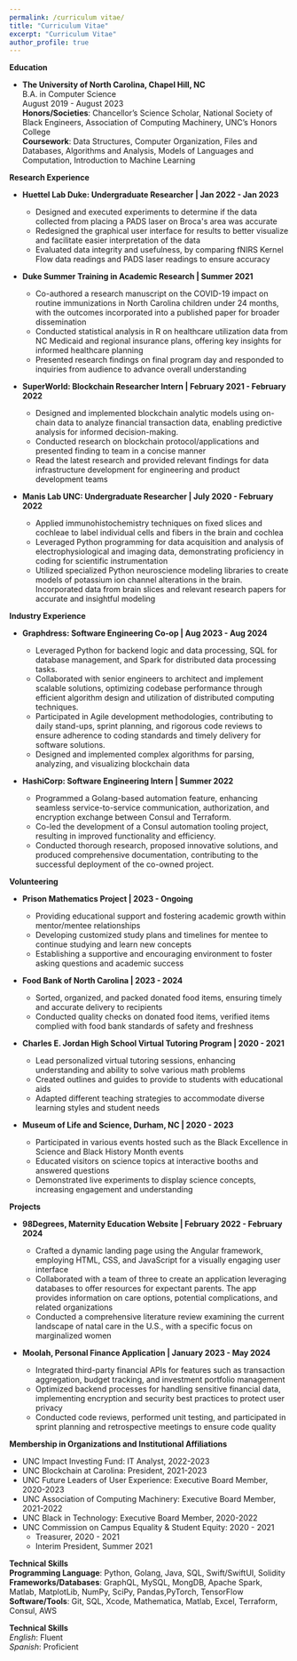 ```yaml
---
permalink: /curriculum vitae/
title: "Curriculum Vitae"
excerpt: "Curriculum Vitae"
author_profile: true
---
```

&NewLine;

**Education**
- **The University of North Carolina, Chapel Hill, NC** \
B.A. in Computer Science \
August 2019 - August 2023 \
**Honors/Societies**: Chancellor’s Science Scholar, National Society of Black Engineers, Association of Computing Machinery, UNC’s Honors College \
**Coursework**: Data Structures, Computer Organization, Files and Databases, Algorithms and Analysis, Models of Languages and Computation, Introduction to Machine Learning


**Research Experience** 
- **Huettel Lab Duke: Undergraduate Researcher | Jan 2022 - Jan 2023** 
  - Designed and executed experiments to determine if the data collected from placing a PADS laser on Broca's area was accurate 
  - Redesigned the graphical user interface for results to better visualize and facilitate easier interpretation of the data 
  - Evaluated data integrity and usefulness, by comparing fNIRS Kernel Flow data readings and PADS laser readings to ensure accuracy

- **Duke Summer Training in Academic Research | Summer 2021** 
  - Co-authored a research manuscript on the COVID-19 impact on routine immunizations in North Carolina children under 24 months, with the outcomes incorporated into a published paper for broader dissemination 
  - Conducted statistical analysis in R on healthcare utilization data from NC Medicaid and regional insurance plans, offering key insights for informed healthcare planning 
  - Presented research findings on final program day and responded to inquiries from audience to advance overall understanding 

- **SuperWorld: Blockchain Researcher Intern | February 2021 - February 2022** 
  -  Designed and implemented blockchain analytic models using on-chain data to analyze financial transaction data, enabling predictive analysis for informed decision-making.
  -  Conducted research on blockchain protocol/applications and presented finding to team in a concise manner
  -  Read the latest research and provided relevant findings for data infrastructure development for engineering
and product development teams

- **Manis Lab UNC: Undergraduate Researcher | July 2020 - February 2022**
  - Applied immunohistochemistry techniques on fixed slices and cochleae to label individual cells and fibers in the brain and cochlea 
  - Leveraged Python programming for data acquisition and analysis of electrophysiological and imaging data, demonstrating proficiency in coding for scientific instrumentation 
  - Utilized specialized Python neuroscience modeling libraries to create models of potassium ion channel alterations in the brain. Incorporated data from brain slices and relevant research papers for accurate and insightful modeling


**Industry Experience**
- **Graphdress: Software Engineering Co-op | Aug 2023 - Aug 2024**

  - Leveraged Python for backend logic and data processing, SQL for database management, and Spark for distributed data processing tasks.
  - Collaborated with senior engineers to architect and implement scalable solutions, optimizing codebase performance through efficient algorithm design and utilization of distributed computing techniques.
  - Participated in Agile development methodologies, contributing to daily stand-ups, sprint planning, and rigorous code reviews to ensure adherence to coding standards and timely delivery for software solutions.
  - Designed and implemented complex algorithms for parsing, analyzing, and visualizing blockchain data
 
- **HashiCorp: Software Engineering Intern | Summer 2022**

  - Programmed a Golang-based automation feature, enhancing seamless service-to-service communication, authorization, and encryption exchange between Consul and Terraform.
  - Co-led the development of a Consul automation tooling project, resulting in improved functionality and efficiency.
  - Conducted thorough research, proposed innovative solutions, and produced comprehensive documentation, contributing to the successful deployment of the co-owned project.
 

**Volunteering**
- **Prison Mathematics Project | 2023 - Ongoing** 
  - Providing educational support and fostering academic growth within mentor/mentee relationships
  - Developing customized study plans and timelines for mentee to continue studying and learn new concepts
  - Establishing a supportive and encouraging environment to foster asking questions and academic success
 
- **Food Bank of North Carolina | 2023 - 2024** 
  - Sorted, organized, and packed donated food items, ensuring timely and accurate delivery to recipients
  - Conducted quality checks on donated food items, verified items complied with food bank standards of safety and freshness

- **Charles E. Jordan High School Virtual Tutoring Program | 2020 - 2021** 
  - Lead personalized virtual tutoring sessions, enhancing understanding and ability to solve various math problems
  - Created outlines and guides to provide to students with educational aids
  - Adapted different teaching strategies to accommodate diverse learning styles and student needs 
 
- **Museum of Life and Science, Durham, NC | 2020 - 2023** 
  - Participated in various events hosted such as the Black Excellence in Science and Black History Month events
  - Educated visitors on science topics at interactive booths and answered questions
  - Demonstrated live experiments to display science concepts, increasing engagement and understanding


**Projects**
- **98Degrees, Maternity Education Website | February 2022 - February 2024** 
  - Crafted a dynamic landing page using the Angular framework, employing HTML, CSS, and JavaScript for a visually engaging user interface
  - Collaborated with a team of three to create an application leveraging databases to offer resources for expectant parents. The app provides information on care options, potential complications, and related organizations
  - Conducted a comprehensive literature review examining the current landscape of natal care in the U.S., with a specific focus on marginalized women

- **Moolah, Personal Finance Application | January 2023 - May 2024** 
  - Integrated third-party financial APIs for features such as transaction aggregation, budget tracking, and investment portfolio management
  - Optimized backend processes for handling sensitive financial data, implementing encryption and security best practices to protect user privacy
  - Conducted code reviews, performed unit testing, and participated in sprint planning and retrospective meetings to ensure code quality

**Membership in Organizations and Institutional Affiliations**
- UNC Impact Investing Fund: IT Analyst, 2022-2023
- UNC Blockchain at Carolina: President, 2021-2023
- UNC Future Leaders of User Experience: Executive Board Member, 2020-2023
- UNC Association of Computing Machinery: Executive Board Member, 2021-2022
- UNC Black in Technology: Executive Board Member, 2020-2022
- UNC Commission on Campus Equality & Student Equity:  2020 - 2021
  - Treasurer, 2020 - 2021 
  - Interim President, Summer 2021


**Technical Skills** \
**Programming Language**: Python, Golang, Java, SQL, Swift/SwiftUI, Solidity
**Frameworks/Databases**: GraphQL, MySQL, MongDB, Apache Spark,  Matlab, MatplotLib, NumPy, SciPy, Pandas,PyTorch, TensorFlow
**Software/Tools**: Git, SQL, Xcode, Mathematica, Matlab, Excel, Terraform, Consul, AWS


**Technical Skills** \
*English*: Fluent \
*Spanish*: Proficient 
